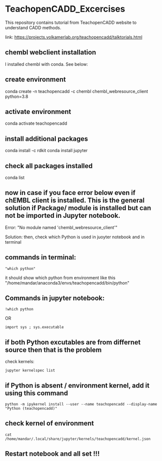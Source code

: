 # TeachopenCADD_Excercises

This repository contains tutorial from TeachopenCADD website to understand CADD methods.

link: https://projects.volkamerlab.org/teachopencadd/talktorials.html

## chembl webclient  installation
I installed chembl with conda. See below:

## create environment
conda create -n teachopencadd -c chembl chembl_webresource_client python=3.8 

## activate environment
conda activate teachopencadd

## install additional packages
conda install -c rdkit 
conda install jupyter
 
## check all packages installed
conda list

## now in case if you face error below even if chEMBL client is installed. This is the general solution if Package/ module is installed but can not be imported in Jupyter notebook.

Error:
"No module named 'chembl_webresource_client'"

Solution:
then, check which Python is used in juoyter notebook and in terminal

## commands in terminal:
	"which python"

it should show which python from environment like this "/home/mandar/anaconda3/envs/teachopencadd/bin/python"

## Commands in jupyter notebook:

	!which python

OR

	import sys ; sys.executable

## if both Python excutables are from differnet source then that is the problem

check kernels:

	jupyter kernelspec list

## if Python is absent / environment kernel, add it using this command
	python -m ipykernel install --user --name teachopencadd --display-name "Python (teachopencadd)"

## check kernel of environment
	cat /home/mandar/.local/share/jupyter/kernels/teachopencadd/kernel.json

## Restart notebook and all set !!! 
